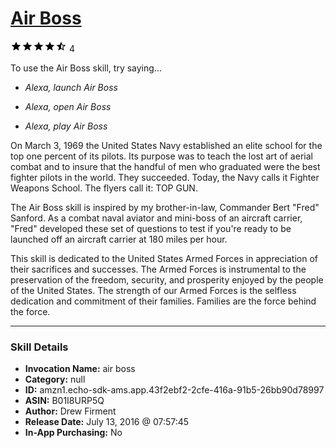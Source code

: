 # [Air Boss](http://alexa.amazon.com/#skills/amzn1.echo-sdk-ams.app.43f2ebf2-2cfe-416a-91b5-26bb90d78997)
![4.7 stars](../../images/ic_star_black_18dp_1x.png)![4.7 stars](../../images/ic_star_black_18dp_1x.png)![4.7 stars](../../images/ic_star_black_18dp_1x.png)![4.7 stars](../../images/ic_star_black_18dp_1x.png)![4.7 stars](../../images/ic_star_half_black_18dp_1x.png) 4

To use the Air Boss skill, try saying...

* *Alexa, launch Air Boss*

* *Alexa, open Air Boss*

* *Alexa, play Air Boss*

On March 3, 1969 the United States Navy established an elite school for the top one percent of its pilots. Its purpose was to teach the lost art of aerial combat and to insure that the handful of men who graduated were the best fighter pilots in the world. They succeeded. Today, the Navy calls it Fighter Weapons School. The flyers call it: TOP GUN.

The Air Boss skill is inspired by my brother-in-law, Commander Bert "Fred" Sanford.  As a combat naval aviator and mini-boss of an aircraft carrier, "Fred" developed these set of questions to test if you're ready to be launched off an aircraft carrier at 180 miles per hour.

This skill is dedicated to the United States Armed Forces in appreciation of their sacrifices and successes.  The Armed Forces is instrumental to the preservation of the freedom, security, and prosperity enjoyed by the people of the United States.  The strength of our Armed Forces is the selfless dedication and commitment of their families.  Families are the force behind the force.

***

### Skill Details

* **Invocation Name:** air boss
* **Category:** null
* **ID:** amzn1.echo-sdk-ams.app.43f2ebf2-2cfe-416a-91b5-26bb90d78997
* **ASIN:** B01I8URP5Q
* **Author:** Drew Firment
* **Release Date:** July 13, 2016 @ 07:57:45
* **In-App Purchasing:** No

